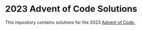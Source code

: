 # 2023 Advent of Code Solutions

This repository contains solutions for the 2023 [Advent of Code.]((https://adventofcode.com/))